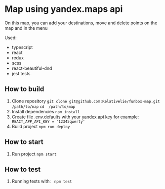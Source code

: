# Map using yandex.maps api
On this map, you can add your destinations, move and delete points on the map and in the menu

Used: 
- typescript
- react
- redux
- scss
- react-beautiful-dnd
- jest tests

## How to build
1. Clone repository
``git clone git@github.com:Relativelie/funbox-map.git /path/to/map``
``cd  /path/to/map ``
2. Install dependencies
``npm install ``
3. Create file .env.defaults with your [yandex api key](https://nodejs.org/) for example:
`` REACT_APP_API_KEY = '12345qwerty'``
4. Build project
``npm run deploy``

## How to start
1. Run project 
``npm start ``

## How to test
1. Running tests with: 
`` npm test`` 